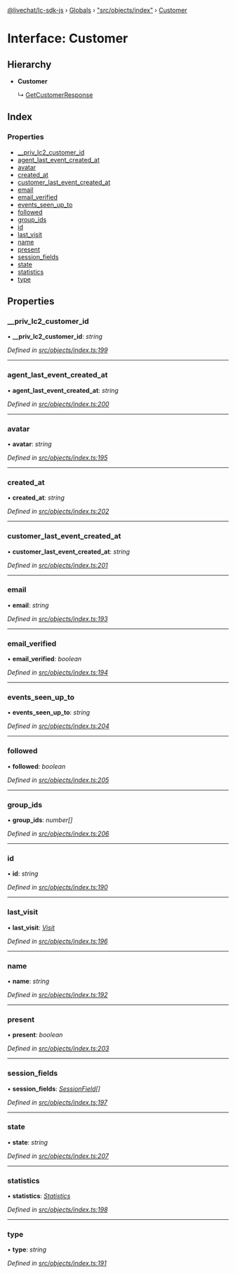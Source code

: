 [@livechat/lc-sdk-js](../README.md) › [Globals](../globals.md) › ["src/objects/index"](../modules/_src_objects_index_.md) › [Customer](_src_objects_index_.customer.md)

# Interface: Customer

## Hierarchy

* **Customer**

  ↳ [GetCustomerResponse](_src_agent_structures_.getcustomerresponse.md)

## Index

### Properties

* [__priv_lc2_customer_id](_src_objects_index_.customer.md#__priv_lc2_customer_id)
* [agent_last_event_created_at](_src_objects_index_.customer.md#agent_last_event_created_at)
* [avatar](_src_objects_index_.customer.md#avatar)
* [created_at](_src_objects_index_.customer.md#created_at)
* [customer_last_event_created_at](_src_objects_index_.customer.md#customer_last_event_created_at)
* [email](_src_objects_index_.customer.md#email)
* [email_verified](_src_objects_index_.customer.md#email_verified)
* [events_seen_up_to](_src_objects_index_.customer.md#events_seen_up_to)
* [followed](_src_objects_index_.customer.md#followed)
* [group_ids](_src_objects_index_.customer.md#group_ids)
* [id](_src_objects_index_.customer.md#id)
* [last_visit](_src_objects_index_.customer.md#last_visit)
* [name](_src_objects_index_.customer.md#name)
* [present](_src_objects_index_.customer.md#present)
* [session_fields](_src_objects_index_.customer.md#session_fields)
* [state](_src_objects_index_.customer.md#state)
* [statistics](_src_objects_index_.customer.md#statistics)
* [type](_src_objects_index_.customer.md#type)

## Properties

###  __priv_lc2_customer_id

• **__priv_lc2_customer_id**: *string*

*Defined in [src/objects/index.ts:199](https://github.com/livechat/lc-sdk-js/blob/adb7bb1/src/objects/index.ts#L199)*

___

###  agent_last_event_created_at

• **agent_last_event_created_at**: *string*

*Defined in [src/objects/index.ts:200](https://github.com/livechat/lc-sdk-js/blob/adb7bb1/src/objects/index.ts#L200)*

___

###  avatar

• **avatar**: *string*

*Defined in [src/objects/index.ts:195](https://github.com/livechat/lc-sdk-js/blob/adb7bb1/src/objects/index.ts#L195)*

___

###  created_at

• **created_at**: *string*

*Defined in [src/objects/index.ts:202](https://github.com/livechat/lc-sdk-js/blob/adb7bb1/src/objects/index.ts#L202)*

___

###  customer_last_event_created_at

• **customer_last_event_created_at**: *string*

*Defined in [src/objects/index.ts:201](https://github.com/livechat/lc-sdk-js/blob/adb7bb1/src/objects/index.ts#L201)*

___

###  email

• **email**: *string*

*Defined in [src/objects/index.ts:193](https://github.com/livechat/lc-sdk-js/blob/adb7bb1/src/objects/index.ts#L193)*

___

###  email_verified

• **email_verified**: *boolean*

*Defined in [src/objects/index.ts:194](https://github.com/livechat/lc-sdk-js/blob/adb7bb1/src/objects/index.ts#L194)*

___

###  events_seen_up_to

• **events_seen_up_to**: *string*

*Defined in [src/objects/index.ts:204](https://github.com/livechat/lc-sdk-js/blob/adb7bb1/src/objects/index.ts#L204)*

___

###  followed

• **followed**: *boolean*

*Defined in [src/objects/index.ts:205](https://github.com/livechat/lc-sdk-js/blob/adb7bb1/src/objects/index.ts#L205)*

___

###  group_ids

• **group_ids**: *number[]*

*Defined in [src/objects/index.ts:206](https://github.com/livechat/lc-sdk-js/blob/adb7bb1/src/objects/index.ts#L206)*

___

###  id

• **id**: *string*

*Defined in [src/objects/index.ts:190](https://github.com/livechat/lc-sdk-js/blob/adb7bb1/src/objects/index.ts#L190)*

___

###  last_visit

• **last_visit**: *[Visit](_src_objects_index_.visit.md)*

*Defined in [src/objects/index.ts:196](https://github.com/livechat/lc-sdk-js/blob/adb7bb1/src/objects/index.ts#L196)*

___

###  name

• **name**: *string*

*Defined in [src/objects/index.ts:192](https://github.com/livechat/lc-sdk-js/blob/adb7bb1/src/objects/index.ts#L192)*

___

###  present

• **present**: *boolean*

*Defined in [src/objects/index.ts:203](https://github.com/livechat/lc-sdk-js/blob/adb7bb1/src/objects/index.ts#L203)*

___

###  session_fields

• **session_fields**: *[SessionField](_src_objects_index_.sessionfield.md)[]*

*Defined in [src/objects/index.ts:197](https://github.com/livechat/lc-sdk-js/blob/adb7bb1/src/objects/index.ts#L197)*

___

###  state

• **state**: *string*

*Defined in [src/objects/index.ts:207](https://github.com/livechat/lc-sdk-js/blob/adb7bb1/src/objects/index.ts#L207)*

___

###  statistics

• **statistics**: *[Statistics](_src_objects_index_.statistics.md)*

*Defined in [src/objects/index.ts:198](https://github.com/livechat/lc-sdk-js/blob/adb7bb1/src/objects/index.ts#L198)*

___

###  type

• **type**: *string*

*Defined in [src/objects/index.ts:191](https://github.com/livechat/lc-sdk-js/blob/adb7bb1/src/objects/index.ts#L191)*
